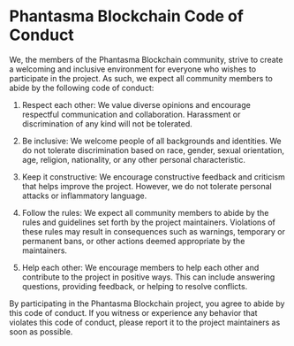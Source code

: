# Phantasma Blockchain Code of Conduct

We, the members of the Phantasma Blockchain community, strive to create a welcoming and inclusive environment for everyone who wishes to participate in the project. As such, we expect all community members to abide by the following code of conduct:

1. Respect each other: We value diverse opinions and encourage respectful communication and collaboration. Harassment or discrimination of any kind will not be tolerated.

2. Be inclusive: We welcome people of all backgrounds and identities. We do not tolerate discrimination based on race, gender, sexual orientation, age, religion, nationality, or any other personal characteristic.

3. Keep it constructive: We encourage constructive feedback and criticism that helps improve the project. However, we do not tolerate personal attacks or inflammatory language.

4. Follow the rules: We expect all community members to abide by the rules and guidelines set forth by the project maintainers. Violations of these rules may result in consequences such as warnings, temporary or permanent bans, or other actions deemed appropriate by the maintainers.

5. Help each other: We encourage members to help each other and contribute to the project in positive ways. This can include answering questions, providing feedback, or helping to resolve conflicts.

By participating in the Phantasma Blockchain project, you agree to abide by this code of conduct. If you witness or experience any behavior that violates this code of conduct, please report it to the project maintainers as soon as possible.